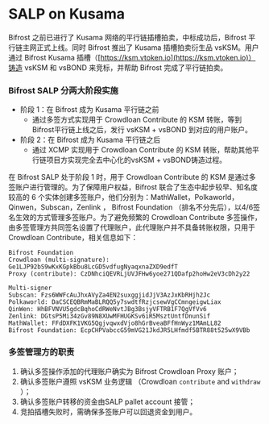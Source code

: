 # SALP on Kusama

Bifrost 之前已进行了 Kusama 网络的平行链插槽拍卖，中标成功后，Bifrost 平行链主网正式上线。同时 Bifrost 推出了 Kusama 插槽拍卖衍生品 vsKSM。用户通过 Bifrost Kusama 插槽（[https://ksm.vtoken.io](https://ksm.vtoken.io)）铸造 vsKSM 和 vsBOND 来竞标，并帮助 Bifrost 完成了平行链拍卖。

### Bifrost SALP 分两大阶段实施

* 阶段 1：在 Bifrost 成为 Kusama 平行链之前
  * 通过多签方式实现用于 Crowdloan Contribute 的 KSM 转账，等到Bifrost平行链上线之后，发行 vsKSM + vsBOND 到对应的用户账户。
* 阶段 2：在 Bifrost 成为 Kusama 平行链之后
  * 通过 XCMP 实现用于 Crowdloan Contribute 的 KSM 转账，帮助其他平行链项目方实现完全去中心化的vsKSM + vsBOND铸造过程。

在 Bifrost SALP 处于阶段 1 时，用于 Crowdloan Contribute 的 KSM 是通过多签账户进行管理的。为了保障用户权益，Bifrost 联合了生态中起步较早、知名度较高的 6 个实体创建多签账户，他们分别为：MathWallet，Polkaworld，Qinwen，Subscan，Zenlink ， Bifrost Foundation （排名不分先后），以4/6签名生效的方式管理多签账户。为了避免频繁的 Crowdloan Contribute 多签操作，由多签管理方共同签名设置了代理账户，此代理账户并不具备转账权限，只用于 Crowdloan Contribute，相关信息如下：

```
Bifrost Foundation
Crowdloan (multi-signature): Ge1LJP92bS9wKxKGpkBbu8LcGD5vdfugNyaqxnaZXD9edfT
Proxy (contribute): CzDNhciQEVRLjUVJFHw6yoe271QDafp2hoHw2eV3cDh2y22
```

```
Multi-signer
Subscan: Fzs6WWFcAuJhxAVyZa4EN2suxggjidJjV3AzJxKbRHjh2Jc
Polkaworld: DaCSCEQBRmMaBLRQQ5y7swdtfRzjcsewVgCCmngeigwLiax
QinWen: HhBFVNVU5gdcBqhoCdRWeNvtJBg3BsjyVFTRB1F7QgVfVv6
Zenlink: DGtsP5Mi34zGv89N8XUwMFHUGKSv6iR5MsztUntfDnunSif
MathWallet: FFdDXFK1VKG5QgjvqwxdVjo8hGrBveaBFfHnWyz1MAmLL82
Bifrost Foundation: EcpCHPVabccG59mVG21JkdJR5LHfmdf5BTR88t525wX9VBb
```

### 多签管理方的职责

1. 确认多签操作添加的代理账户确实为 Bifrost Crowdloan Proxy 账户；
2. 确认多签账户遵照 vsKSM 业务逻辑 （Crowdloan `contribute` and `withdraw` ）；
3. 确认多签账户转移的资金由SALP pallet account 接管；
4. 竞拍插槽失败时，需确保多签账户可以回退资金到用户。

